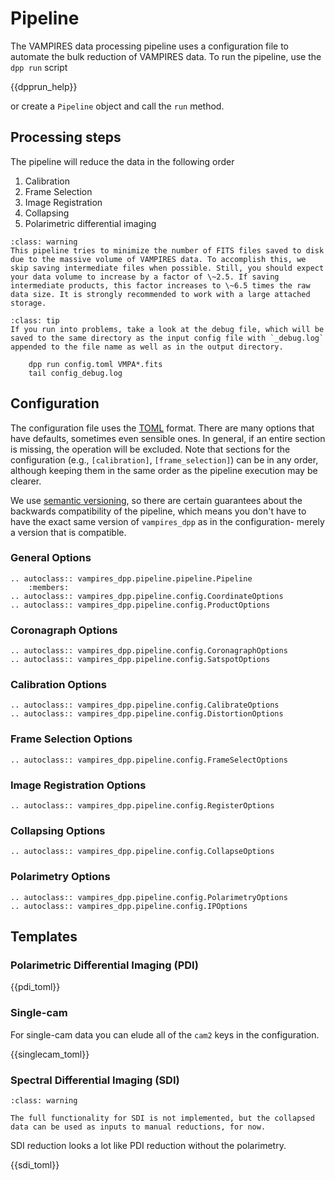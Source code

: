 # Pipeline

The VAMPIRES data processing pipeline uses a configuration file to automate the bulk reduction of VAMPIRES data. To run the pipeline, use the `dpp run` script

{{dpprun_help}}

or create a `Pipeline` object and call the `run` method.

## Processing steps

The pipeline will reduce the data in the following order
1. Calibration
2. Frame Selection
3. Image Registration
4. Collapsing
6. Polarimetric differential imaging

```{admonition} Warning: Large data volume
:class: warning
This pipeline tries to minimize the number of FITS files saved to disk due to the massive volume of VAMPIRES data. To accomplish this, we skip saving intermediate files when possible. Still, you should expect your data volume to increase by a factor of \~2.5. If saving intermediate products, this factor increases to \~6.5 times the raw data size. It is strongly recommended to work with a large attached storage.
```

```{admonition} Troubleshooting
:class: tip
If you run into problems, take a look at the debug file, which will be saved to the same directory as the input config file with `_debug.log` appended to the file name as well as in the output directory.

    dpp run config.toml VMPA*.fits
    tail config_debug.log
```


## Configuration

The configuration file uses the [TOML](https://toml.io) format. There are many options that have defaults, sometimes even sensible ones. In general, if an entire section is missing, the operation will be excluded. Note that sections for the configuration (e.g., `[calibration]`, `[frame_selection]`) can be in any order, although keeping them in the same order as the pipeline execution may be clearer.

We use [semantic versioning](https://semver.org/), so there are certain guarantees about the backwards compatibility of the pipeline, which means you don't have to have the exact same version of `vampires_dpp` as in the configuration- merely a version that is compatible.

### General Options


```{eval-rst}
.. autoclass:: vampires_dpp.pipeline.pipeline.Pipeline
    :members:
.. autoclass:: vampires_dpp.pipeline.config.CoordinateOptions
.. autoclass:: vampires_dpp.pipeline.config.ProductOptions
```

### Coronagraph Options

```{eval-rst}
.. autoclass:: vampires_dpp.pipeline.config.CoronagraphOptions
.. autoclass:: vampires_dpp.pipeline.config.SatspotOptions
```

### Calibration Options

```{eval-rst}
.. autoclass:: vampires_dpp.pipeline.config.CalibrateOptions
.. autoclass:: vampires_dpp.pipeline.config.DistortionOptions
```

### Frame Selection Options

```{eval-rst}
.. autoclass:: vampires_dpp.pipeline.config.FrameSelectOptions
```

### Image Registration Options

```{eval-rst}
.. autoclass:: vampires_dpp.pipeline.config.RegisterOptions
```
### Collapsing Options

```{eval-rst}
.. autoclass:: vampires_dpp.pipeline.config.CollapseOptions
```

### Polarimetry Options

```{eval-rst}
.. autoclass:: vampires_dpp.pipeline.config.PolarimetryOptions
.. autoclass:: vampires_dpp.pipeline.config.IPOptions
```


## Templates

### Polarimetric Differential Imaging (PDI)

{{pdi_toml}}

### Single-cam

For single-cam data you can elude all of the `cam2` keys in the configuration.

{{singlecam_toml}}

### Spectral Differential Imaging (SDI)

```{admonition} Warning: WIP
:class: warning

The full functionality for SDI is not implemented, but the collapsed data can be used as inputs to manual reductions, for now.
```

SDI reduction looks a lot like PDI reduction without the polarimetry.

{{sdi_toml}}
